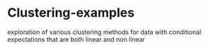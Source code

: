 # Clustering-examples
 exploration of various clustering methods for data with conditional expectations that are both linear and non linear

